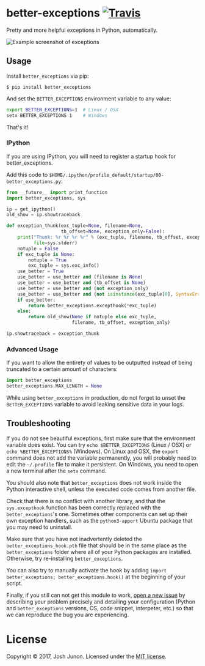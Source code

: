 # better-exceptions [![Travis](https://img.shields.io/travis/Qix-/better-exceptions.svg?style=flat-square)](https://travis-ci.org/Qix-/better-exceptions)

Pretty and more helpful exceptions in Python, automatically.

![Example screenshot of exceptions](screenshot.png)

## Usage

Install `better_exceptions` via pip:

```console
$ pip install better_exceptions
```

And set the `BETTER_EXCEPTIONS` environment variable to any value:

```bash
export BETTER_EXCEPTIONS=1  # Linux / OSX
setx BETTER_EXCEPTIONS 1    # Windows
```

That's it!

### IPython

If you are using IPython, you will need to register a startup hook for better_exceptions.

Add this code to `$HOME/.ipython/profile_default/startup/00-better_exceptions.py`:

```python
from __future__ import print_function
import better_exceptions, sys

ip = get_ipython()
old_show = ip.showtraceback

def exception_thunk(exc_tuple=None, filename=None,
                    tb_offset=None, exception_only=False):
    print("Thunk: %r %r %r %r" % (exc_tuple, filename, tb_offset, exception_only),
          file=sys.stderr)
    notuple = False
    if exc_tuple is None:
        notuple = True
        exc_tuple = sys.exc_info()
    use_better = True
    use_better = use_better and (filename is None)
    use_better = use_better and (tb_offset is None)
    use_better = use_better and (not exception_only)
    use_better = use_better and (not isinstance(exc_tuple[0], SyntaxError))
    if use_better:
        return better_exceptions.excepthook(*exc_tuple)
    else:
        return old_show(None if notuple else exc_tuple,
                        filename, tb_offset, exception_only)

ip.showtraceback = exception_thunk
```

### Advanced Usage

If you want to allow the entirety of values to be outputted instead of being truncated to a certain amount of characters:

```python
import better_exceptions
better_exceptions.MAX_LENGTH = None
```

While using `better_exceptions` in production, do not forget to unset the `BETTER_EXCEPTIONS` variable to avoid leaking sensitive data in your logs.

## Troubleshooting

If you do not see beautiful exceptions, first make sure that the environment variable does exist. You can try `echo $BETTER_EXCEPTIONS` (Linux / OSX) or `echo %BETTER_EXCEPTIONS%` (Windows). On Linux and OSX, the `export` command does not add the variable permanently, you will probably need to edit the `~/.profile` file to make it persistent. On Windows, you need to open a new terminal after the `setx` command.

You should also note that `better_exceptions` does not work inside the Python interactive shell, unless the executed code comes from another file.

Check that there is no conflict with another library, and that the `sys.excepthook` function has been correctly replaced with the `better_exceptions`'s one. Sometimes other components can set up their own exception handlers, such as the `python3-apport` Ubuntu package that you may need to uninstall.

Make sure that you have not inadvertently deleted the `better_exceptions_hook.pth` file that should be in the same place as the `better_exceptions` folder where all of your Python packages are installed. Otherwise, try re-installing `better_exceptions`.

You can also try to manually activate the hook by adding `import better_exceptions; better_exceptions.hook()` at the beginning of your script.

Finally, if you still can not get this module to work, [open a new issue](https://github.com/Qix-/better-exceptions/issues/new) by describing your problem precisely and detailing your configuration (Python and `better_exceptions` versions, OS, code snippet, interpeter, etc.) so that we can reproduce the bug you are experiencing.

# License
Copyright &copy; 2017, Josh Junon. Licensed under the [MIT license](LICENSE.txt).
